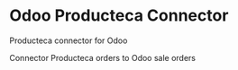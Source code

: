 # Odoo Producteca Connector
Producteca connector for Odoo

Connector Producteca orders to Odoo sale orders
